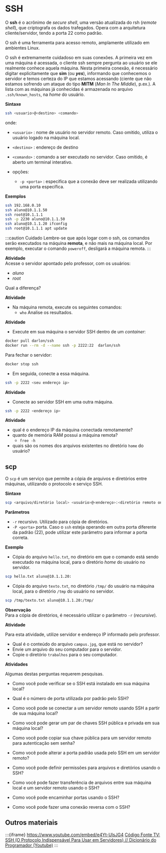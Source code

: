 # SSH


O **ssh** é o acrônimo de *secure shell*, uma versão atualizada do rsh (*remote shell*), que criptografa os dados trafegados. Opera com a arquitetura cliente/servidor, tendo a porta 22 como padrão.

O ssh é uma ferramenta para acesso remoto, amplamente utilizado em ambientes Linux.


O ssh é extremamente cuidadoso em suas conexões. A primeira vez em uma máquina é acessada, o cliente ssh sempre pergunta ao usuário se ele realmente conhece aquela máquina. Nesta primeira conexão, é necessário digitar explicitamente que **sim** (ou ***yes***), informando que conhecemos o servidor e temos certeza do IP que estamos acessando (ciente que não estamos sofrendo um ataque do tipo **MITM** (*Man In The Middle*), p.ex.). A lista com as máquinas já conhecidas é armazenada no arquivo `.ssh/known_hosts`, na *home* do usuário.

**Sintaxe**  
```bash
ssh <usuario>@<destino> <comando>
```
onde:  
- `<usuario>` : nome de usuário no servidor remoto. Caso omitido, utiliza o usuário logado na máquina local.  
- `<destino>` : endereço de destino
- `<comando>` : comando a ser executado no servidor. Caso omitido, é aberto um terminal interativo.

- opções:  
    - `-p <porta>` : especifica que a conexão deve ser realizada utilizando uma porta específica.
    
**Exemplos**  
```sh
ssh 192.168.0.10  
ssh aluno@10.1.1.50
ssh root@10.1.1.1 
ssh -p 2230 aluno@10.1.1.50
ssh aluno@10.1.1.20 ifconfig
ssh root@10.1.1.1 apt update
```


:::caution Cuidado
Lembre-se que após logar com o ssh, os comandos serão executados na máquina **remota**, e não mais na máquina local. Por exemplo, executar o comando `poweroff`, desligará a máquina remota.
:::

**Atividade**  
Acesse o servidor apontado pelo professor, com os usuários:
- *aluno*
- *root*  

Qual a diferença?  

**Atividade**
- Na máquina remota, execute os seguintes comandos:
    - `who`
Analise os resultados.


**Atividade**
- Execute em sua máquina o servidor SSH dentro de um *container*:

```sh
docker pull darlon/ssh
docker run --rm -d --name ssh -p 2222:22  darlon/ssh
```

Para fechar o servidor:

```sh
docker stop ssh
```

- Em seguida, conecte a essa máquina.

```sh
ssh -p 2222 <seu endereço ip>
```

**Atividade**
- Conecte ao servidor SSH em uma outra máquina.

```sh
ssh -p 2222 <endereço ip>
```


**Atividade**  

- qual é o endereço IP da máquina conectada remotamente?
- quanto de memória RAM possui a máquina remota?
    - `free -h`
- quais são os nomes dos arquivos existentes no diretório `home` do usuário?


## scp
O `scp` é um serviço que permite a cópia de arquivos e diretórios entre máquinas, utilizando o protocolo e serviço SSH.

**Sintaxe**  
```bash
scp <arquivo/diretório local> <usuário>@<endereço>:<diretório remoto onde será feita a cópia>
```
**Parâmetros**  
- `-r` recursivo. Utilizado para cópia de diretórios.
- `-P <porta>` porta. Caso o `ssh` esteja operando em outra porta diferente da padrão (22), pode utilizar este parâmetro para informar a porta correta.

**Exemplo**  
- Cópia do arquivo `hello.txt`, no diretório em que o comando está sendo executado na máquina local, para o diretório *home* do usuário no servidor.
```bash
scp hello.txt aluno@10.1.1.20:
```

- Cópia do arquivo `texto.txt`, no diretório `/tmp/` do usuário na máquina local, para o diretório `/tmp` do usuário no servidor.
```bash
scp /tmp/texto.txt aluno@10.1.1.20:/tmp/
```

**Observação**  
Para a cópia de diretórios, é necessário utilizar o parâmetro `-r` (*recursive*).


**Atividade**

Para esta atividade, utilize servidor e endereço IP informado pelo professor.

- Qual é o conteúdo do arquivo `campus.jpg`, que está no servidor?
- Envie um arquivo do seu computador para o servidor.
- Copie o diretório `trabalhos` para o seu computador.

**Atividades**

Algumas destas perguntas requerem pesquisas.

- Como você pode verificar se o SSH está instalado em sua máquina local?

- Qual é o número de porta utilizada por padrão pelo SSH?

- Como você pode se conectar a um servidor remoto usando SSH a partir de sua máquina local?

- Como você pode gerar um par de chaves SSH pública e privada em sua máquina local?

- Como você pode copiar sua chave pública para um servidor remoto para autenticação sem senha?

- Como você pode alterar a porta padrão usada pelo SSH em um servidor remoto?

- Como você pode definir permissões para arquivos e diretórios usando o SSH?

- Como você pode fazer transferência de arquivos entre sua máquina local e um servidor remoto usando o SSH?

- Como você pode encaminhar portas usando o SSH?

- Como você pode fazer uma conexão reversa com o SSH?

## Outros materiais

:::{iframe} https://www.youtube.com/embed/e4Yt-UlsJG4
[Código Fonte TV: SSH (O Protocolo Indispensável Para Usar em Servidores) // Dicionário do Programador (Youtube)](https://youtu.be/e4Yt-UlsJG4)
:::


